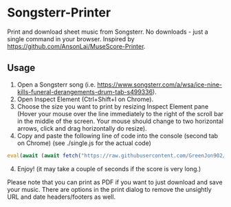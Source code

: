 # Songsterr-Printer

Print and download sheet music from Songsterr. No downloads - just a single command in your browser.
Inspired by https://github.com/AnsonLai/MuseScore-Printer.

## Usage

1. Open a Songsterr song (i.e. https://www.songsterr.com/a/wsa/ice-nine-kills-funeral-derangements-drum-tab-s499336).
2. Open Inspect Element (Ctrl+Shift+I on Chrome).
3. Choose the size you want to print by resizing Inspect Element pane (Hover your mouse over the line immediately to the right of the scroll bar in the middle of the screen. Your mouse should change to two horizontal arrows, click and drag horizontally do resize).
4. Copy and paste the following line of code into the console (second tab on Chrome) (see ./single.js for the actual code)
```js
eval(await (await fetch("https://raw.githubusercontent.com/GreenJon902/Songsterr-Printer/refs/heads/main/originalCode.js")).text())
```
4. Enjoy! (it may take a couple of seconds if the score is very long.)

Please note that you can print as PDF if you want to just download and save your music. There are options in the print dialog to remove the unsightly URL and date headers/footers as well.
